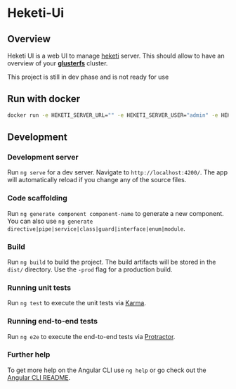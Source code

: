# Heketi-Ui

## Overview
Heketi UI is a web UI to manage [heketi](https://github.com/heketi/heketi) server. This should allow to have an overview of your [**glusterfs**](https://www.gluster.org/) cluster.

This project is still in dev phase and is not ready for use


## Run with docker

```bash
docker run -e HEKETI_SERVER_URL="" -e HEKETI_SERVER_USER="admin" -e HEKETI_SERVER_SECRET="" -p 3000:3000 orachide/heketi-ui
```

## Development

### Development server

Run `ng serve` for a dev server. Navigate to `http://localhost:4200/`. The app will automatically reload if you change any of the source files.

### Code scaffolding

Run `ng generate component component-name` to generate a new component. You can also use `ng generate directive|pipe|service|class|guard|interface|enum|module`.

### Build

Run `ng build` to build the project. The build artifacts will be stored in the `dist/` directory. Use the `-prod` flag for a production build.

### Running unit tests

Run `ng test` to execute the unit tests via [Karma](https://karma-runner.github.io).

### Running end-to-end tests

Run `ng e2e` to execute the end-to-end tests via [Protractor](http://www.protractortest.org/).

### Further help

To get more help on the Angular CLI use `ng help` or go check out the [Angular CLI README](https://github.com/angular/angular-cli/blob/master/README.md).
